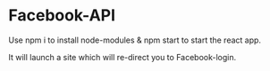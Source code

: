 # Facebook-API

Use npm i to install node-modules & npm start to start the react app.

It will launch a site which will re-direct you to Facebook-login.
